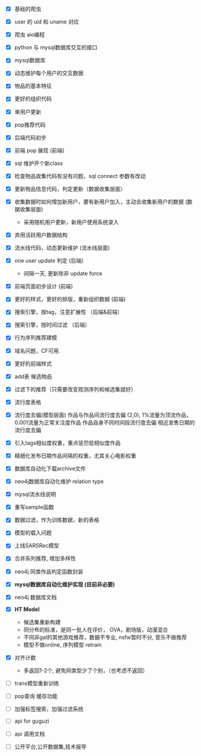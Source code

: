 - [x] 基础的爬虫
- [x] user 的 uid 和 uname 对应
- [x] 爬虫 aio编程
- [x] python 与 mysql数据库交互的接口
- [x] mysql数据库
- [x] 动态维护每个用户的交互数据
- [x] 物品的基本特征
- [x] 更好的组织代码
- [x] 单用户更新
- [x] pop推荐代码
- [x] 后端代码初步
- [x] 前端 pop 展现 (前端)

- [x] sql 维护开个新class
- [x] 检查物品收集代码有没有问题，sql connect 参数有改动

- [x] 更新物品信息代码，判定更新（数据收集层面）

- [x] 收集数据时如何增加新用户，要有新用户加入，主动去收集新用户的数据 (数据收集层面)
    * 采用随机用户更新，新用户使用系统录入

- [x] 弃用活跃用户数据结构
- [x] 流水线代码，动态更新维护 (流水线层面)
- [x] one user update 判定 (后端)
    * 间隔一天, 更新除非 update force

- [x] 前端页面初步设计 (前端)
- [x] 更好的样式，更好的排版，重新组织数据 (前端)

- [x] 搜索引擎，按tag，注意扩展性 （后端&前端）
- [x] 搜索引擎，按时间过滤 （后端）


- [x] 行为序列推荐建模
- [x] 域名问题，CF可用.
- [x] 更好的前端样式
- [x] add表 候选物品
 
- [x] 过滤下的推荐（只需要改变观测序列和候选集就好）
- [x] 流行度表格
- [x] 流行度去偏(模型层面)
    作品与作品间流行度去偏 (2,0), 1%流量为顶流作品，0.001流量为正常关注度作品
    作品自身不同时间段流行度去偏
    相近发售日期的流行度去偏

- [x] 引入tags相似度权重，重点惩罚低相似度作品
- [x] 精细化发布日期作品间隔的权重，尤其关心电影权重

- [x] 数据库自动化下载archive文件
- [x] neo4j数据库自动化维护 relation type
- [x] mysql流水线说明

- [x] 重写sample函数
- [x] 数据过滤，作为训练数据，新的表格
- [x] 模型的载入问题

- [x] 上线SARSRec模型
- [x] 合并系列推荐, 增加多样性
- [x] neo4j 同类作品判定函数封装

- [x] **mysql数据库自动化维护实现 (目前非必要)**
- [x] neo4j 数据库文档


- [x] **HT Model**
    - 候选集重新构建
    - 同分布的标准，是同一批人在评价， OVA，剧场版，动漫混合
    - 不同非gal的其他游戏推荐，数据不专业, nsfw暂时不分, 音乐不做推荐
    - 模型不做online, 序列模型 retrain

<!-- - [ ] 调整lightGCN-MF模型, 网页额外的功能选项 -->

- [x] 对齐计数
    - 多返回1-2个, 避免同类型少了个别，（也考虑不返回）

- [ ] trans模型重新训练

- [ ] pop查询 缓存功能
- [ ] 加强标签搜索，加强过滤系统

- [ ] api for guguzi

- [ ] api 调用文档
- [ ] 公开平台,公开数据集,技术报导